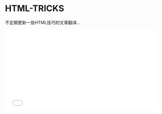 # HTML-TRICKS

不定期更新一些HTML技巧的文章翻译...

<iframe height='265' scrolling='no' title='test' src='//codepen.io/freedom93/embed/LdXOYo/?height=265&theme-id=0&default-tab=js,result&embed-version=2' frameborder='no' allowtransparency='true' allowfullscreen='true' style='width: 100%;'>See the Pen <a href='https://codepen.io/freedom93/pen/LdXOYo/'>test</a> by freedom (<a href='https://codepen.io/freedom93'>@freedom93</a>) on <a href='https://codepen.io'>CodePen</a>.
</iframe>





